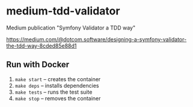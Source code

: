 # medium-tdd-validator
Medium publication "Symfony Validator a TDD way"

https://medium.com/@dotcom.software/designing-a-symfony-validator-the-tdd-way-8cded85e88d1

## Run with Docker

1. `make start` – creates the container
2. `make deps` – installs dependencies
3. `make tests` – runs the test suite
4. `make stop` – removes the container
